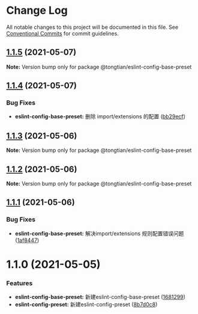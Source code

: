 # Change Log

All notable changes to this project will be documented in this file.
See [Conventional Commits](https://conventionalcommits.org) for commit guidelines.

## [1.1.5](https://github.com/noshower/frontend-presets/compare/@tongtian/eslint-config-base-preset@1.1.4...@tongtian/eslint-config-base-preset@1.1.5) (2021-05-07)

**Note:** Version bump only for package @tongtian/eslint-config-base-preset





## [1.1.4](https://github.com/noshower/frontend-presets/compare/@tongtian/eslint-config-base-preset@1.1.3...@tongtian/eslint-config-base-preset@1.1.4) (2021-05-07)


### Bug Fixes

* **eslint-config-base-preset:** 删除 import/extensions 的配置 ([bb29ecf](https://github.com/noshower/frontend-presets/commit/bb29ecf7f03514287437eda9f13d9a642cff5bf5))





## [1.1.3](https://github.com/noshower/frontend-presets/compare/@tongtian/eslint-config-base-preset@1.1.2...@tongtian/eslint-config-base-preset@1.1.3) (2021-05-06)

**Note:** Version bump only for package @tongtian/eslint-config-base-preset





## [1.1.2](https://github.com/noshower/frontend-presets/compare/@tongtian/eslint-config-base-preset@1.1.1...@tongtian/eslint-config-base-preset@1.1.2) (2021-05-06)

**Note:** Version bump only for package @tongtian/eslint-config-base-preset





## [1.1.1](https://github.com/noshower/frontend-presets/compare/@tongtian/eslint-config-base-preset@1.1.0...@tongtian/eslint-config-base-preset@1.1.1) (2021-05-06)


### Bug Fixes

* **eslint-config-base-preset:** 解决import/extensions 规则配置错误问题 ([1af8447](https://github.com/noshower/frontend-presets/commit/1af8447700aa2c28a3f1744e3c609ab7be99b9bd))





# 1.1.0 (2021-05-05)


### Features

* **eslint-config-base-preset:** 新建eslint-config-base-preset ([1681299](https://github.com/noshower/frontend-presets/commit/16812992ae01f2f9ffb526b9ed579b4c712c2f38))
* **eslint-config-preset:** 新建eslint-config-preset ([8b7d0c8](https://github.com/noshower/frontend-presets/commit/8b7d0c876425dda3565f888bd8ad45356dca296e))

